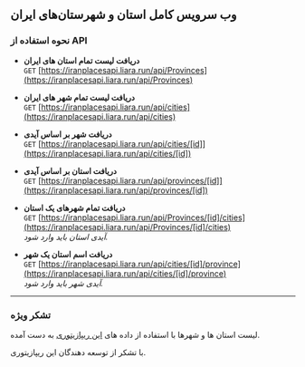 ## وب سرویس کامل استان و شهرستان‌های ایران

### نحوه استفاده از API

- **دریافت لیست تمام استان‌ های ایران**  
  `GET` [https://iranplacesapi.liara.run/api/Provinces](https://iranplacesapi.liara.run/api/Provinces)  

- **دریافت لیست تمام شهر های ایران**  
  `GET` [https://iranplacesapi.liara.run/api/cities](https://iranplacesapi.liara.run/api/cities)  

- **دریافت شهر بر اساس آیدی**  
  `GET` [https://iranplacesapi.liara.run/api/cities/[id]](https://iranplacesapi.liara.run/api/cities/[id])  

- **دریافت استان بر اساس آیدی**  
  `GET` [https://iranplacesapi.liara.run/api/provinces/[id]](https://iranplacesapi.liara.run/api/provinces/[id])

- **دریافت تمام شهرهای یک استان**  
  `GET` [https://iranplacesapi.liara.run/api/Provinces/[id]/cities](https://iranplacesapi.liara.run/api/Provinces/[id]/cities)  
  _آیدی استان باید وارد شود._

- **دریافت اسم استان یک شهر**  
  `GET` [https://iranplacesapi.liara.run/api/cities/[id]/province](https://iranplacesapi.liara.run/api/cities/[id]/province)  
  _آیدی شهر باید وارد شود._

---
### تشکر ویژه

لیست استان ها و شهرها با استفاده از داده های [این ریپازیتوری](https://github.com/نام-ریپازیتوری) به دست آمده.

با تشکر از توسعه دهندگان این ریپازیتوری.